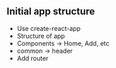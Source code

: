 ## Initial app structure

- Use create-react-app 
- Structure of app
- Components -> Home, Add, etc
- common -> header
- Add router
